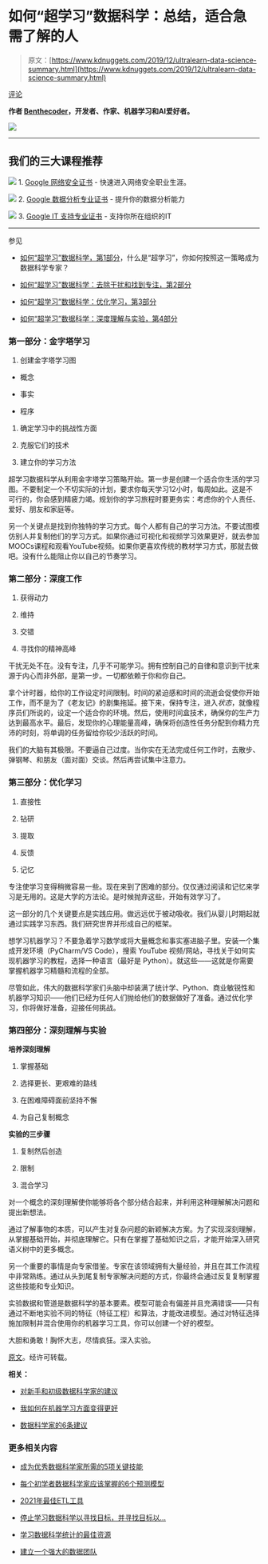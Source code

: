 # 如何“超学习”数据科学：总结，适合急需了解的人

> 原文：[https://www.kdnuggets.com/2019/12/ultralearn-data-science-summary.html](https://www.kdnuggets.com/2019/12/ultralearn-data-science-summary.html)

[评论](#comments)

**作者 [Benthecoder](https://twitter.com/benthecoder1)，开发者、作家、机器学习和AI爱好者。**

![](../Images/703abd6c80aef81a464561effcda3915.png)

* * *

## 我们的三大课程推荐

![](../Images/0244c01ba9267c002ef39d4907e0b8fb.png) 1\. [Google 网络安全证书](https://www.kdnuggets.com/google-cybersecurity) - 快速进入网络安全职业生涯。

![](../Images/e225c49c3c91745821c8c0368bf04711.png) 2\. [Google 数据分析专业证书](https://www.kdnuggets.com/google-data-analytics) - 提升你的数据分析能力

![](../Images/0244c01ba9267c002ef39d4907e0b8fb.png) 3\. [Google IT 支持专业证书](https://www.kdnuggets.com/google-itsupport) - 支持你所在组织的IT

* * *

参见

+   [如何“超学习”数据科学，第1部分](https://www.kdnuggets.com/2019/12/ultralearn-data-science-part1.html)，什么是“超学习”，你如何按照这一策略成为数据科学专家？

+   [如何“超学习”数据科学：去除干扰和找到专注，第2部分](https://www.kdnuggets.com/2019/12/ultralearn-data-science-distractions-focus-part2.html)

+   [如何“超学习”数据科学：优化学习，第3部分](https://www.kdnuggets.com/2019/12/ultralearn-data-science-optimization-learning-part3.html)

+   [如何“超学习”数据科学：深度理解与实验，第4部分](https://www.kdnuggets.com/2019/12/ultralearn-data-science-deep-understanding-experimentation-part4.html)

### 第一部分：金字塔学习

1.  创建金字塔学习图

+   概念

+   事实

+   程序

1.  确定学习中的挑战性方面

1.  克服它们的技术

1.  建立你的学习方法

超学习数据科学从利用金字塔学习策略开始。第一步是创建一个适合你生活的学习图。不要制定一个不切实际的计划，要求你每天学习12小时，每周如此。这是不可行的，你会感到精疲力竭。规划你的学习旅程时要更务实：考虑你的个人责任、爱好、朋友和家庭等。

另一个关键点是找到你独特的学习方式。每个人都有自己的学习方法。不要试图模仿别人并复制他们的学习方式。如果你通过可视化和视频学习效果更好，就去参加MOOCs课程和观看YouTube视频。如果你更喜欢传统的教材学习方式，那就去做吧。没有什么能阻止你以自己的节奏学习。

### 第二部分：深度工作

1.  获得动力

1.  维持

1.  交错

1.  寻找你的精神高峰

干扰无处不在。没有专注，几乎不可能学习。拥有控制自己的自律和意识到干扰来源于内心而非外部，是第一步。一切都依赖于你和你自己。

拿个计时器，给你的工作设定时间限制。时间的紧迫感和时间的流逝会促使你开始工作，而不是为了《老友记》的剧集拖延。接下来，保持专注，进入*状态*，就像程序员们所说的，设定一个适合你的环境。然后，使用时间盒技术，确保你的生产力达到最高水平。最后，发现你的心理能量高峰，确保将创造性任务分配到你精力充沛的时刻，将单调的任务留给你较少活跃的时间。

我们的大脑有其极限。不要逼自己过度。当你实在无法完成任何工作时，去散步、弹钢琴、和朋友（面对面）交谈。然后再尝试集中注意力。

### 第三部分：优化学习

1.  直接性

1.  钻研

1.  提取

1.  反馈

1.  记忆

专注使学习变得稍微容易一些。现在来到了困难的部分。仅仅通过阅读和记忆来学习是无用的。这是大学的方法论。是时候抛弃这些，开始有效学习了。

这一部分的几个关键要点是实践应用。做远远优于被动吸收。我们从婴儿时期起就通过实践学习东西。我们研究世界并形成自己的框架。

想学习机器学习？不要急着学习数学或将大量概念和事实塞进脑子里。安装一个集成开发环境（PyCharm/VS Code），搜索 YouTube 视频/网站，寻找关于如何实现机器学习的教程，选择一种语言（最好是 Python）。就这些——这就是你需要掌握机器学习精髓和流程的全部。

尽管如此，伟大的数据科学家们头脑中却装满了统计学、Python、商业敏锐性和机器学习知识——他们已经为任何人们抛给他们的数据做好了准备。通过优化学习，你将做好准备，迎接任何挑战。

### 第四部分：深刻理解与实验

**培养深刻理解**

1.  掌握基础

1.  选择更长、更艰难的路线

1.  在困难障碍面前坚持不懈

1.  为自己复制概念

**实验的三步骤**

1.  复制然后创造

1.  限制

1.  混合学习

对一个概念的深刻理解使你能够将各个部分结合起来，并利用这种理解解决问题和提出新想法。

通过了解事物的本质，可以产生对复杂问题的新颖解决方案。为了实现深刻理解，从掌握基础开始，并彻底理解它。只有在掌握了基础知识之后，才能开始深入研究语义树中的更多概念。

另一个重要的事情是向专家借鉴。专家在该领域拥有大量经验，并且在其工作流程中非常熟练。通过从头到尾复制专家解决问题的方式，你最终会通过反复复制掌握这些技能和专业知识。

实验数据和管道是数据科学的基本要素。模型可能会有偏差并且充满错误——只有通过不断地实验不同的特征（特征工程）和算法，才能改进模型。通过对特征选择施加限制并混合使用你的机器学习工具，你可以创建一个好的模型。

大胆和勇敢！胸怀大志，尽情疯狂。深入实验。

[原文](https://medium.com/better-programming/summary-of-the-how-to-ultralearn-data-science-series-c2a24d9946fd)。经许可转载。

**相关：**

+   [对新手和初级数据科学家的建议](https://www.kdnuggets.com/2019/11/advice-new-junior-data-scientists.html)

+   [我如何在机器学习方面变得更好](https://www.kdnuggets.com/2019/11/better-machine-learning.html)

+   [数据科学家的6条建议](https://www.kdnuggets.com/2019/09/advice-data-scientists.html)

### 更多相关内容

+   [成为优秀数据科学家所需的5项关键技能](https://www.kdnuggets.com/2021/12/5-key-skills-needed-become-great-data-scientist.html)

+   [每个初学者数据科学家应该掌握的6个预测模型](https://www.kdnuggets.com/2021/12/6-predictive-models-every-beginner-data-scientist-master.html)

+   [2021年最佳ETL工具](https://www.kdnuggets.com/2021/12/mozart-best-etl-tools-2021.html)

+   [停止学习数据科学以寻找目标，并寻找目标以…](https://www.kdnuggets.com/2021/12/stop-learning-data-science-find-purpose.html)

+   [学习数据科学统计的最佳资源](https://www.kdnuggets.com/2021/12/springboard-top-resources-learn-data-science-statistics.html)

+   [建立一个强大的数据团队](https://www.kdnuggets.com/2021/12/build-solid-data-team.html)

